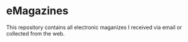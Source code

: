 # eMagazines
This repository contains all electronic maganizes I received via email or collected from the web.
